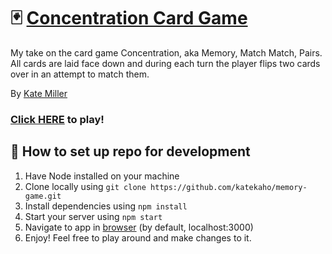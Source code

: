 # :black_joker: [Concentration Card Game](https://kates-memory-game.herokuapp.com/)

My take on the card game Concentration, aka Memory, Match Match, Pairs. All cards are laid face down and during each turn the player flips two cards over in an attempt to match them.

By [Kate Miller](https://katekaho.com/)

### [Click HERE](https://kates-memory-game.herokuapp.com/) to play!

## :memo: How to set up repo for development

1. Have Node installed on your machine
2. Clone locally using
 `git clone https://github.com/katekaho/memory-game.git`
3. Install dependencies using `npm install`
4. Start your server using `npm start`
5. Navigate to app in [browser](http://localhost:3000) (by default, localhost:3000)
6. Enjoy! Feel free to play around and make changes to it.
